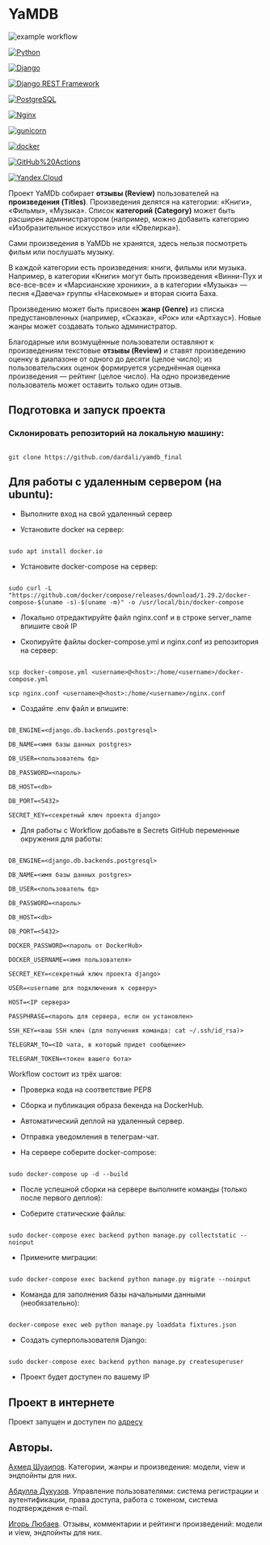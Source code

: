﻿#  YaMDB

![example workflow](https://github.com/NIK-TIGER-BILL/yamdb_final/actions/workflows/yamdb_workflow.yml/badge.svg)

[![Python](https://img.shields.io/badge/-Python-464646?style=flat-square&logo=Python)](https://www.python.org/)

[![Django](https://img.shields.io/badge/-Django-464646?style=flat-square&logo=Django)](https://www.djangoproject.com/)

[![Django REST Framework](https://img.shields.io/badge/-Django%20REST%20Framework-464646?style=flat-square&logo=Django%20REST%20Framework)](https://www.django-rest-framework.org/)

[![PostgreSQL](https://img.shields.io/badge/-PostgreSQL-464646?style=flat-square&logo=PostgreSQL)](https://www.postgresql.org/)

[![Nginx](https://img.shields.io/badge/-NGINX-464646?style=flat-square&logo=NGINX)](https://nginx.org/ru/)

[![gunicorn](https://img.shields.io/badge/-gunicorn-464646?style=flat-square&logo=gunicorn)](https://gunicorn.org/)

[![docker](https://img.shields.io/badge/-Docker-464646?style=flat-square&logo=docker)](https://www.docker.com/)

[![GitHub%20Actions](https://img.shields.io/badge/-GitHub%20Actions-464646?style=flat-square&logo=GitHub%20actions)](https://github.com/features/actions)

[![Yandex.Cloud](https://img.shields.io/badge/-Yandex.Cloud-464646?style=flat-square&logo=Yandex.Cloud)](https://cloud.yandex.ru/)

Проект YaMDb собирает **отзывы (Review)** пользователей на **произведения (Titles)**. Произведения делятся на категории: «Книги», «Фильмы», «Музыка». Список **категорий (Category)** может быть расширен администратором (например, можно добавить категорию «Изобразительное искусство» или «Ювелирка»).

Сами произведения в YaMDb не хранятся, здесь нельзя посмотреть фильм или послушать музыку.

В каждой категории есть произведения: книги, фильмы или музыка. Например, в категории «Книги» могут быть произведения «Винни-Пух и все-все-все» и «Марсианские хроники», а в категории «Музыка» — песня «Давеча» группы «Насекомые» и вторая сюита Баха.

Произведению может быть присвоен **жанр (Genre)** из списка предустановленных (например, «Сказка», «Рок» или «Артхаус»). Новые жанры может создавать только администратор.

Благодарные или возмущённые пользователи оставляют к произведениям текстовые **отзывы (Review)** и ставят произведению оценку в диапазоне от одного до десяти (целое число); из пользовательских оценок формируется усреднённая оценка произведения — рейтинг (целое число). На одно произведение пользователь может оставить только один отзыв.

##  Подготовка и запуск проекта

###  Склонировать репозиторий на локальную машину:

```

git clone https://github.com/dardali/yamdb_final

```

##  Для работы с удаленным сервером (на ubuntu):

* Выполните вход на свой удаленный сервер

* Установите docker на сервер:

```

sudo apt install docker.io

```

* Установите docker-compose на сервер:

```

sudo curl -L "https://github.com/docker/compose/releases/download/1.29.2/docker-compose-$(uname -s)-$(uname -m)" -o /usr/local/bin/docker-compose

```

* Локально отредактируйте файл nginx.conf и в строке server_name впишите свой IP

* Скопируйте файлы docker-compose.yml и nginx.conf из репозитория на сервер:

```

scp docker-compose.yml <username>@<host>:/home/<username>/docker-compose.yml

scp nginx.conf <username>@<host>:/home/<username>/nginx.conf

```

* Cоздайте .env файл и впишите:

```

DB_ENGINE=<django.db.backends.postgresql>

DB_NAME=<имя базы данных postgres>

DB_USER=<пользователь бд>

DB_PASSWORD=<пароль>

DB_HOST=<db>

DB_PORT=<5432>

SECRET_KEY=<секретный ключ проекта django>

```

* Для работы с Workflow добавьте в Secrets GitHub переменные окружения для работы:

```

DB_ENGINE=<django.db.backends.postgresql>

DB_NAME=<имя базы данных postgres>

DB_USER=<пользователь бд>

DB_PASSWORD=<пароль>

DB_HOST=<db>

DB_PORT=<5432>

DOCKER_PASSWORD=<пароль от DockerHub>

DOCKER_USERNAME=<имя пользователя>

SECRET_KEY=<секретный ключ проекта django>

USER=<username для подключения к серверу>

HOST=<IP сервера>

PASSPHRASE=<пароль для сервера, если он установлен>

SSH_KEY=<ваш SSH ключ (для получения команда: cat ~/.ssh/id_rsa)>

TELEGRAM_TO=<ID чата, в который придет сообщение>

TELEGRAM_TOKEN=<токен вашего бота>

```

Workflow состоит из трёх шагов:

- Проверка кода на соответствие PEP8

- Сборка и публикация образа бекенда на DockerHub.

- Автоматический деплой на удаленный сервер.

- Отправка уведомления в телеграм-чат.

* На сервере соберите docker-compose:

```

sudo docker-compose up -d --build

```

* После успешной сборки на сервере выполните команды (только после первого деплоя):

- Соберите статические файлы:

```

sudo docker-compose exec backend python manage.py collectstatic --noinput

```

- Примените миграции:

```

sudo docker-compose exec backend python manage.py migrate --noinput

```

- Команда для заполнения базы начальными данными (необязательно):

```

docker-compose exec web python manage.py loaddata fixtures.json

```

- Создать суперпользователя Django:

```

sudo docker-compose exec backend python manage.py createsuperuser

```

- Проект будет доступен по вашему IP

##  Проект в интернете

Проект запущен и доступен по [адресу](http://62.84.119.129/admin/)

##  Авторы.

[Ахмед Шуаипов](https://github.com/dardali). Категории, жанры и произведения: модели, view и эндпойнты для них.

[Абдулла Дукузов](https://github.com/Abdula-Dukuzov). Управление пользователями: система регистрации и аутентификации, права доступа, работа с токеном, система подтверждения e-mail.

[Игорь Любаев](https://github.com/Igor-L12). Отзывы, комментарии и рейтинги произведений: модели и view, эндпойнты для них.
